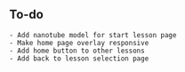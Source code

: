 ## To-do
    - Add nanotube model for start lesson page
    - Make home page overlay responsive
    - Add home button to other lessons
    - Add back to lesson selection page